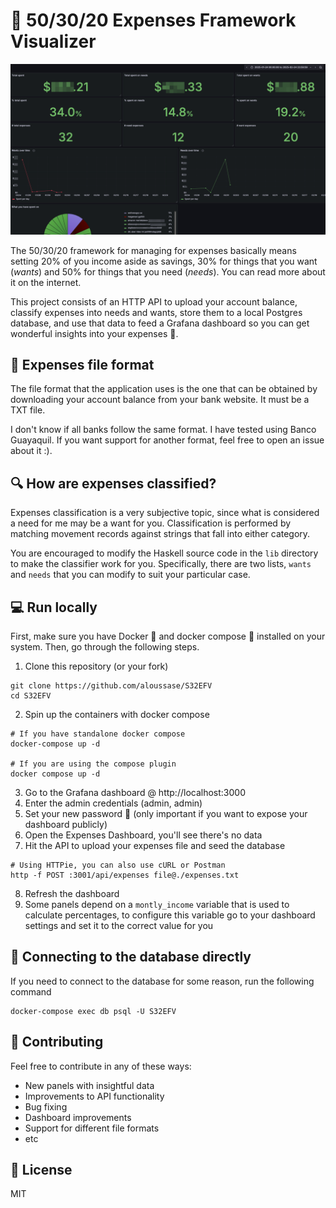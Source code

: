 # 💸 50/30/20 Expenses Framework Visualizer

![Example Dashboard](./assets/demo.png)

The 50/30/20 framework for managing for expenses basically means setting 20% of you income aside as savings,
30% for things that you want (_wants_) and 50% for things that you need (_needs_). You can read more about it
on the internet.

This project consists of an HTTP API to upload your account balance, classify expenses into needs and wants,
store them to a local Postgres database, and use that data to feed a Grafana dashboard so you can get
wonderful insights into your expenses 🤩.

## 📄 Expenses file format

The file format that the application uses is the one that can be obtained by downloading your account balance from
your bank website. It must be a TXT file.

I don't know if all banks follow the same format. I have tested using Banco Guayaquil. If you want support for
another format, feel free to open an issue about it :).

## 🔍 How are expenses classified?

Expenses classification is a very subjective topic, since what is considered a need for me may be a want for you.
Classification is performed by matching movement records against strings that fall into either category.

You are encouraged to modify the Haskell source code in the `lib` directory to make the classifier work for you.
Specifically, there are two lists, `wants` and `needs` that you can modify to suit your particular case.

## 💻 Run locally

First, make sure you have Docker 🐳 and docker compose 🐙 installed on your system.
Then, go through the following steps.

1. Clone this repository (or your fork)

```
git clone https://github.com/aloussase/S32EFV
cd S32EFV
```

2. Spin up the containers with docker compose

```
# If you have standalone docker compose
docker-compose up -d

# If you are using the compose plugin
docker compose up -d
```

3. Go to the Grafana dashboard @ http://localhost:3000
4. Enter the admin credentials (admin, admin)
5. Set your new password 🔑 (only important if you want to expose your dashboard publicly)
6. Open the Expenses Dashboard, you'll see there's no data
7. Hit the API to upload your expenses file and seed the database

```
# Using HTTPie, you can also use cURL or Postman
http -f POST :3001/api/expenses file@./expenses.txt
```

8. Refresh the dashboard
9. Some panels depend on a `montly_income` variable that is used to calculate percentages,
   to configure this variable go to your dashboard settings and set it to the correct
   value for you

## 🐘 Connecting to the database directly

If you need to connect to the database for some reason, run the following command

```
docker-compose exec db psql -U S32EFV
```

## 🫰 Contributing

Feel free to contribute in any of these ways:

- New panels with insightful data
- Improvements to API functionality
- Bug fixing
- Dashboard improvements
- Support for different file formats
- etc

## 👮 License
MIT
